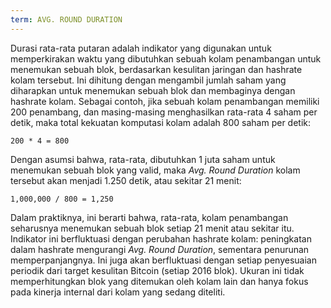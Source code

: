 ```yaml
---
term: AVG. ROUND DURATION
---
```


Durasi rata-rata putaran adalah indikator yang digunakan untuk memperkirakan waktu yang dibutuhkan sebuah kolam penambangan untuk menemukan sebuah blok, berdasarkan kesulitan jaringan dan hashrate kolam tersebut. Ini dihitung dengan mengambil jumlah saham yang diharapkan untuk menemukan sebuah blok dan membaginya dengan hashrate kolam. Sebagai contoh, jika sebuah kolam penambangan memiliki 200 penambang, dan masing-masing menghasilkan rata-rata 4 saham per detik, maka total kekuatan komputasi kolam adalah 800 saham per detik:

```text
200 * 4 = 800
```

Dengan asumsi bahwa, rata-rata, dibutuhkan 1 juta saham untuk menemukan sebuah blok yang valid, maka *Avg. Round Duration* kolam tersebut akan menjadi 1.250 detik, atau sekitar 21 menit:

```text
1,000,000 / 800 = 1,250
```

Dalam praktiknya, ini berarti bahwa, rata-rata, kolam penambangan seharusnya menemukan sebuah blok setiap 21 menit atau sekitar itu. Indikator ini berfluktuasi dengan perubahan hashrate kolam: peningkatan dalam hashrate mengurangi *Avg. Round Duration*, sementara penurunan memperpanjangnya. Ini juga akan berfluktuasi dengan setiap penyesuaian periodik dari target kesulitan Bitcoin (setiap 2016 blok). Ukuran ini tidak memperhitungkan blok yang ditemukan oleh kolam lain dan hanya fokus pada kinerja internal dari kolam yang sedang diteliti.